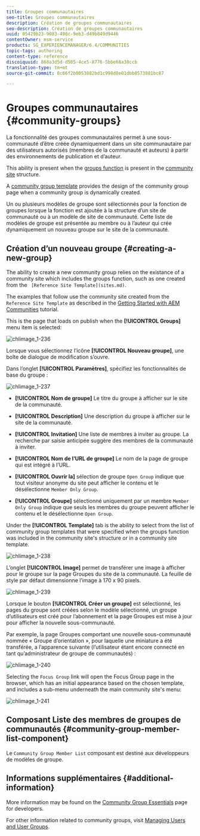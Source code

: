 ```yaml
---
title: Groupes communautaires
seo-title: Groupes communautaires
description: Création de groupes communautaires
seo-description: Création de groupes communautaires
uuid: 05429b23-9083-498c-9eb3-d49b049d9446
contentOwner: msm-service
products: SG_EXPERIENCEMANAGER/6.4/COMMUNITIES
topic-tags: authoring
content-type: reference
discoiquuid: 868a3d5d-d505-4ce5-8776-5bbe68a30ccb
translation-type: tm+mt
source-git-commit: 8c66f2b0053882bd1c998d8e01dbb0573881bc87

---
```



# Groupes communautaires {#community-groups}

La fonctionnalité des groupes communautaires permet à une sous-communauté d’être créée dynamiquement dans un site communautaire par des utilisateurs autorisés (membres de la communauté et auteurs) à partir des environnements de publication et d’auteur.

This ability is present when the [groups function](functions.md#groups-function) is present in the [community site](sites-console.md) structure.

A [community group template](tools-groups.md) provides the design of the community group page when a community group is dynamically created.

Un ou plusieurs modèles de groupe sont sélectionnés pour la fonction de groupes lorsque la fonction est ajoutée à la structure d’un site de communauté ou à un modèle de site de communauté. Cette liste de modèles de groupe est présentée au membre ou à l’auteur qui crée dynamiquement un nouveau groupe sur le site de la communauté.

## Création d’un nouveau groupe {#creating-a-new-group}

The ability to create a new community group relies on the existance of a community site which includes the groups function, such as one created from the ` [Reference Site Template](sites.md)`.

The examples that follow use the community site created from the `Reference Site Template` as described in the [Getting Started with AEM Communities](getting-started.md) tutorial.

This is the page that loads on publish when the **[!UICONTROL Groups]** menu item is selected:

![chlimage_1-236](assets/chlimage_1-236.png)

Lorsque vous sélectionnez l’icône **[!UICONTROL Nouveau groupe]**, une boîte de dialogue de modification s’ouvre.

Dans l’onglet **[!UICONTROL Paramètres]**, spécifiez les fonctionnalités de base du groupe :

![chlimage_1-237](assets/chlimage_1-237.png)

* **[!UICONTROL Nom de groupe]** Le titre du groupe à afficher sur le site de la communauté.

* **[!UICONTROL Description]** Une description du groupe à afficher sur le site de la communauté.

* **[!UICONTROL Invitation]** Une liste de membres à inviter au groupe. La recherche par saisie anticipée suggère des membres de la communauté à inviter.

* **[!UICONTROL Nom de l’URL de groupe]** Le nom de la page de groupe qui est intégré à l’URL.

* **[!UICONTROL Ouvrir la]** sélection de groupe `Open Group` indique que tout visiteur anonyme du site peut afficher le contenu et le désélectionne `Member Only Group`.

* **[!UICONTROL Groupe]** sélectionné uniquement par un membre `Member Only Group` indique que seuls les membres du groupe peuvent afficher le contenu et le désélectionne `Open Group`.

Under the **[!UICONTROL Template]** tab is the ability to select from the list of community group templates that were specified when the groups function was included in the community site&#39;s structure or in a community site template.

![chlimage_1-238](assets/chlimage_1-238.png)

L’onglet **[!UICONTROL Image]** permet de transférer une image à afficher pour le groupe sur la page Groupes du site de la communauté. La feuille de style par défaut dimensionne l’image à 170 x 90 pixels.

![chlimage_1-239](assets/chlimage_1-239.png)

Lorsque le bouton **[!UICONTROL Créer un groupe]** est sélectionné, les pages du groupe sont créées selon le modèle sélectionné, un groupe d’utilisateurs est créé pour l’abonnement et la page Groupes est mise à jour pour afficher la nouvelle sous-communauté.

Par exemple, la page Groupes comportant une nouvelle sous-communauté nommée « Groupe d’orientation », pour laquelle une miniature a été transférée, a l’apparence suivante (l’utilisateur étant encore connecté en tant qu’administrateur de groupe de communautés) :

![chlimage_1-240](assets/chlimage_1-240.png)

Selecting the `Focus Group` link will open the Focus Group page in the browser, which has an initial appearance based on the chosen template, and includes a sub-menu underneath the main community site&#39;s menu:

![chlimage_1-241](assets/chlimage_1-241.png)

## Composant Liste des membres de groupes de communautés {#community-group-member-list-component}

Le `Community Group Member List` composant est destiné aux développeurs de modèles de groupe.

## Informations supplémentaires {#additional-information}

More information may be found on the [Community Group Essentials](essentials-groups.md) page for developers.

For other information related to community groups, visit [Managing Users and User Groups](users.md).

